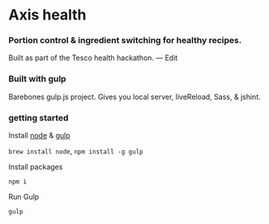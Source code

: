 # Axis health

### Portion control & ingredient switching for healthy recipes.

Built as part of the Tesco health hackathon. — Edit

### Built with gulp

Barebones gulp.js project. Gives you local server, liveReload, Sass, & jshint.

### getting started

Install [node](http://nodejs.org/) & [gulp](http://gulpjs.com/)

`brew install node`, `npm install -g gulp`

Install packages

`npm i`

Run Gulp

`gulp`
